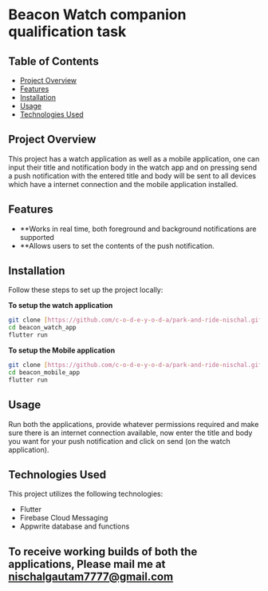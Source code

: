 # Beacon Watch companion qualification task

## Table of Contents
- [Project Overview](#project-overview)
- [Features](#features)
- [Installation](#installation)
- [Usage](#usage)
- [Technologies Used](#technologies-used)

## Project Overview
This project has a watch application as well as a mobile application, one can input their title and notification body in the watch app and on pressing send a push notification with the entered title and body will be sent to all devices which have a internet connection and the mobile application installed.
## Features
- **Works in real time, both foreground and background notifications are supported
- **Allows users to set the contents of the push notification.

## Installation
Follow these steps to set up the project locally:

 **To setup the watch application**
   ```bash
   git clone [https://github.com/c-o-d-e-y-o-d-a/park-and-ride-nischal.git](https://github.com/c-o-d-e-y-o-d-a/beacon-qualification-task.git)
   cd beacon_watch_app
   flutter run
```

**To setup the Mobile application**
   ```bash
   git clone [https://github.com/c-o-d-e-y-o-d-a/park-and-ride-nischal.git](https://github.com/c-o-d-e-y-o-d-a/beacon-qualification-task.git)
   cd beacon_mobile_app
   flutter run
```

## Usage
Run both the applications, provide whatever permissions required and make sure there is an internet connection available, now enter the title and body you want for your push notification and click on send (on the watch application).

## Technologies Used
This project utilizes the following technologies:

- Flutter
- Firebase Cloud Messaging
- Appwrite database and functions

## To receive working builds of both the applications, Please mail me at nischalgautam7777@gmail.com

  
